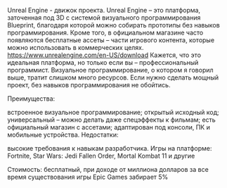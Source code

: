 Unreal Engine - движок проекта.
Unreal Engine – это платформа, заточенная под 3D с системой визуального программирования Blueprint,
благодаря которой можно собирать прототипы без навыков программирования. Кроме того, в официальном 
магазине часто появляются бесплатные ассеты – части игрового контента, которые можно использовать в коммерческих целях.
https://www.unrealengine.com/en-US/download
Кажется, что это идеальная платформа, но только если вы – профессиональный программист.
Визуальное программирование, о котором я говорил выше, тратит слишком много ресурсов.
Если нужно сделать мощный проект, без навыков программирования не обойтись.

Преимущества:

встроенное визуальное программирование;
открытый исходный код;
универсальный – можно делать даже спецэффекты к фильмам;
есть официальный магазин с ассетами;
адаптирован под консоли, ПК и мобильные устройства.
Недостатки:

высокие требования к навыкам разработчика.
Игры на платформе: Fortnite, Star Wars: Jedi Fallen Order, Mortal Kombat 11 и другие

Стоимость: бесплатный, при доходе от миллиона долларов за все время существования игры Epic Games забирает 5%
